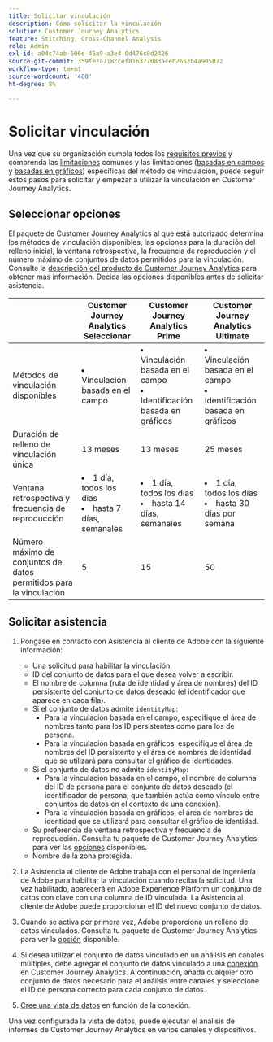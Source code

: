 ```yaml
---
title: Solicitar vinculación
description: Cómo solicitar la vinculación
solution: Customer Journey Analytics
feature: Stitching, Cross-Channel Analysis
role: Admin
exl-id: a04c74ab-606e-45a9-a3e4-0d476c8d2426
source-git-commit: 359fe2a718ccef816377083aceb2652b4a905072
workflow-type: tm+mt
source-wordcount: '460'
ht-degree: 8%

---
```


# Solicitar vinculación

Una vez que su organización cumpla todos los [requisitos previos](overview.md#prerequisites) y comprenda las [limitaciones](overview.md#limitations) comunes y las limitaciones ([basadas en campos](fbs.md#limitations) y [basadas en gráficos](gbs.md#limitations)) específicas del método de vinculación, puede seguir estos pasos para solicitar y empezar a utilizar la vinculación en Customer Journey Analytics.

## Seleccionar opciones

El paquete de Customer Journey Analytics al que está autorizado determina los métodos de vinculación disponibles, las opciones para la duración del relleno inicial, la ventana retrospectiva, la frecuencia de reproducción y el número máximo de conjuntos de datos permitidos para la vinculación. Consulte la [descripción del producto de Customer Journey Analytics](https://helpx.adobe.com/es/legal/product-descriptions/customer-journey-analytics.html?lang=es) para obtener más información. Decida las opciones disponibles antes de solicitar asistencia.

| | Customer Journey Analytics<br/>Seleccionar | Customer Journey Analytics<br/>Prime | Customer Journey Analytics<br/>Ultimate |
|---|---|---|---|
| Métodos de vinculación disponibles | <li>Vinculación basada en el campo</li> | <li>Vinculación basada en el campo</li><li>Identificación basada en gráficos</li> | <li>Vinculación basada en el campo</li><li>Identificación basada en gráficos</li> |
| Duración de relleno de vinculación única | 13 meses | 13 meses | 25 meses |
| Ventana retrospectiva y frecuencia de reproducción | <li>1 día, todos los días</li><li>hasta 7 días, semanales</li> | <li>1 día, todos los días</li><li>hasta 14 días, semanales</li> | <li>1 día, todos los días</li><li>hasta 30 días por semana</li> |
| Número máximo de conjuntos de datos permitidos para la vinculación | 5 | 15 | 50 |

## Solicitar asistencia

1. Póngase en contacto con Asistencia al cliente de Adobe con la siguiente información:

   - Una solicitud para habilitar la vinculación.
   - ID del conjunto de datos para el que desea volver a escribir.
   - El nombre de columna (ruta de identidad y área de nombres) del ID persistente del conjunto de datos deseado (el identificador que aparece en cada fila).
   - Si el conjunto de datos admite `identityMap`:
      - Para la vinculación basada en el campo, especifique el área de nombres tanto para los ID persistentes como para los de persona.
      - Para la vinculación basada en gráficos, especifique el área de nombres del ID persistente y el área de nombres de identidad que se utilizará para consultar el gráfico de identidades.
   - Si el conjunto de datos no admite `identityMap`:
      - Para la vinculación basada en el campo, el nombre de columna del ID de persona para el conjunto de datos deseado (el identificador de persona, que también actúa como vínculo entre conjuntos de datos en el contexto de una conexión).
      - Para la vinculación basada en gráficos, el área de nombres de identidad que se utilizará para consultar el gráfico de identidad.
   - Su preferencia de ventana retrospectiva y frecuencia de reproducción. Consulta tu paquete de Customer Journey Analytics para ver las [opciones](#options) disponibles.
   - Nombre de la zona protegida.


2. La Asistencia al cliente de Adobe trabaja con el personal de ingeniería de Adobe para habilitar la vinculación cuando reciba la solicitud. Una vez habilitado, aparecerá en Adobe Experience Platform un conjunto de datos con clave con una columna de ID vinculada. La Asistencia al cliente de Adobe puede proporcionar el ID del nuevo conjunto de datos.
3. Cuando se activa por primera vez, Adobe proporciona un relleno de datos vinculados. Consulta tu paquete de Customer Journey Analytics para ver la [opción](#options) disponible.

4. Si desea utilizar el conjunto de datos vinculado en un análisis en canales múltiples, debe agregar el conjunto de datos vinculado a una [conexión](../connections/overview.md) en Customer Journey Analytics. A continuación, añada cualquier otro conjunto de datos necesario para el análisis entre canales y seleccione el ID de persona correcto para cada conjunto de datos.

5. [Cree una vista de datos](/help/data-views/create-dataview.md) en función de la conexión.

<!-- To do: Paragraph on backfill once product and marketing determine the best way forward. -->

Una vez configurada la vista de datos, puede ejecutar el análisis de informes de Customer Journey Analytics en varios canales y dispositivos.

<!-- Uncomment once stitching UI is available (for limited testing)..

### Do It Yourself

|Positive|[!BADGE New Feature]{type=Positive before-title="false"}|

{{release-limited-testing-section}}

Alternatively, you can set up and use stitching through the Customer Journey Analytics user interface:

1. Go to the [Create and manage stitched datasets](stitching-ui.md) and follow steps to rekey your dataset.

2. [Create a connection](/help/connections/create-connection.md) in Customer Journey Analytics using the newly generated dataset and any other datasets that you want to include. Choose the correct person ID for each dataset.

3. [Create a connection](/help/connections/create-connection.md) in Customer Journey Analytics using the newly generated dataset and any other datasets that you want to include. Choose the correct person ID for each dataset.
   
4. [Create a data view](/help/data-views/create-dataview.md) based on the connection.

Once the data view is set up, the cross-channel analysis in Customer Journey Analytics is just like any other analysis in Customer Journey Analytics, except now the data operates across channels and devices.

-->

